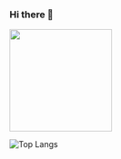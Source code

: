 ### Hi there 👋

<!--
**nadjaguerra/nadjaguerra** is a ✨ _special_ ✨ repository because its `README.md` (this file) appears on your GitHub profile.

Here are some ideas to get you started:

- 🔭 I’m currently working on ...
- 🌱 I’m currently learning ...
- 👯 I’m looking to collaborate on ...
- 🤔 I’m looking for help with ...
- 💬 Ask me about ...
- 📫 How to reach me: ...
- 😄 Pronouns: ...
- ⚡ Fun fact: ...
-->
<div>
<img height="180em" src="https://github-readme-stats.vercel.app/api?username=nadjaguerra&show_icons=true&theme=tokyonight&include_all_commits=true&count_private=true&locale=pt-br"/>
  
![Top Langs](https://github-readme-stats.vercel.app/api/top-langs/?username=nadjaguerra&layout=compact)
